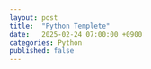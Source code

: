 ```yaml
---
layout: post
title:  "Python Templete"
date:   2025-02-24 07:00:00 +0900
categories: Python
published: false
---
```


